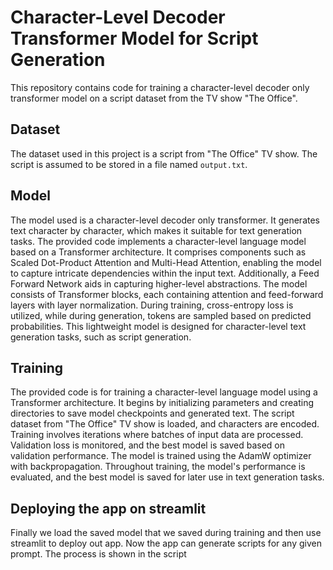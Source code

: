 # Character-Level Decoder Transformer Model for Script Generation

This repository contains code for training a character-level decoder only transformer model on a script dataset from the TV show "The Office".

## Dataset
The dataset used in this project is a script from "The Office" TV show. The script is assumed to be stored in a file named `output.txt`. 

## Model
The model used is a character-level decoder only transformer. It generates text character by character, which makes it suitable for text generation tasks.
The provided code implements a character-level language model based on a Transformer architecture. It comprises components such as Scaled Dot-Product Attention and 
Multi-Head Attention, enabling the model to capture intricate dependencies within the input text. Additionally, a Feed Forward Network aids in capturing higher-level abstractions. 
The model consists of Transformer blocks, each containing attention and feed-forward layers with layer normalization. During training, cross-entropy loss is utilized, 
while during generation, tokens are sampled based on predicted probabilities. This lightweight model is designed for character-level text generation tasks,
such as script generation.


## Training
The provided code is for training a character-level language model using a Transformer architecture. It begins by initializing parameters and creating directories to save 
model checkpoints and generated text. The script dataset from "The Office" TV show is loaded, and characters are encoded. 
Training involves iterations where batches of input data are processed. 
Validation loss is monitored, and the best model is saved based on validation performance. 
The model is trained using the AdamW optimizer with backpropagation. 
Throughout training, the model's performance is evaluated, and the best model is saved for later use in text generation tasks.

## Deploying the app on streamlit
Finally we load the saved model that we saved during training and then use streamlit to deploy out app. Now the app can generate scripts for any given prompt. 
The process is shown in the script



